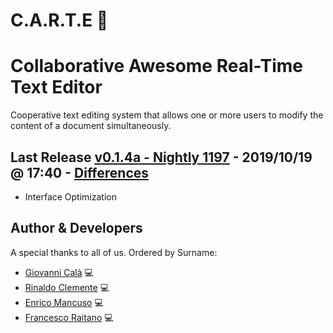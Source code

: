 # C.A.R.T.E :memo: 
# Collaborative Awesome Real-Time Text Editor
Cooperative text editing system that allows one or more users to modify the content of a document simultaneously.

## Last Release [v0.1.4a - Nightly 1197] - 2019/10/19 @ 17:40 - [Differences]
- Interface Optimization

## Author & Developers
A special thanks to all of us. Ordered by Surname:
 - [Giovanni Calà] :computer:
 - [Rinaldo Clemente] :computer:
 - [Enrico Mancuso] :computer:
 - [Francesco Raitano] :computer:


[v0.1.4a - Nightly 1197]: https://github.com/giovannic96/Real-time-collaborative-text-editor/tree/master/ClientModule
[Giovanni Calà]: https://github.com/giovannic96/
[Rinaldo Clemente]: https://github.com/rinaldoclemente
[Enrico Mancuso]: https://github.com/HidroSaphire
[Francesco Raitano]: https://github.com/fr2sinc
[Differences]: https://github.com/giovannic96/Real-time-collaborative-text-editor/commit/b5bc7c992dd58c90806522d67e9ad50e9f01264e
